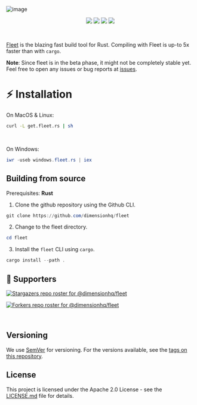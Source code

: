 ![image](https://user-images.githubusercontent.com/63039748/164709140-8bb96d45-972e-4ac5-8e0e-ae566e673761.png)

<p align="center">
  <img src="https://img.shields.io/badge/version-1.0.0--beta-green"> <img src="https://img.shields.io/github/license/dimensionhq/fleet?color=pink"> <img src="https://img.shields.io/tokei/lines/github/dimensionhq/fleet?color=white&label=lines%20of%20code"> <img src="https://img.shields.io/github/languages/top/dimensionhq/fleet?color=%230xfffff">
</p>
<br>

[Fleet](https://fleet.rs) is the blazing fast build tool for Rust. Compiling with Fleet is up-to 5x faster than with `cargo`.

**Note**: Since fleet is in the beta phase, it might not be completely stable yet. Feel free to open any issues or bug reports at [issues](https://github.com/dimensionhq/fleet/issues/).
<br>

# :zap: Installation

On MacOS & Linux:
```bash
curl -L get.fleet.rs | sh
```
<br>

On Windows:
```powershell
iwr -useb windows.fleet.rs | iex
```

## Building from source
Prerequisites: **Rust**

1. Clone the github repository using the Github CLI.
```powershell
git clone https://github.com/dimensionhq/fleet
```

2. Change to the fleet directory.
```powershell
cd fleet
```

3. Install the `fleet` CLI using `cargo`.
```powershell
cargo install --path .
```

## :clap: Supporters
[![Stargazers repo roster for @dimensionhq/fleet](https://reporoster.com/stars/dimensionhq/fleet)](https://github.com/dimensionhq/fleet/stargazers)

[![Forkers repo roster for @dimensionhq/fleet](https://reporoster.com/forks/dimensionhq/fleet)](https://github.com/dimensionhq/fleet/network/members)

<br>

## Versioning

We use [SemVer](http://semver.org/) for versioning. For the versions available, see the [tags on this repository](https://github.com/dimensionhq/fleet/tags). 

## License

This project is licensed under the Apache 2.0 License - see the [LICENSE.md](LICENSE) file for details.
